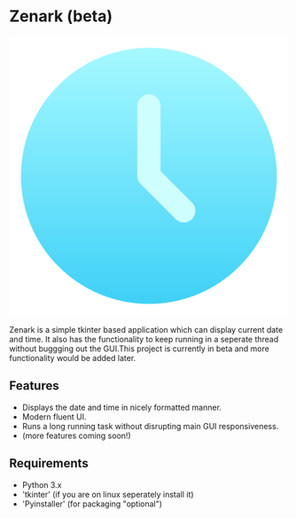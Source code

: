 # Zenark (beta)
![clock icon](/resourses/zenark_readme_icon.png)

Zenark is a simple tkinter based application which can display current date and time. It also has the functionality to keep running in a seperate thread without buggging out the GUI.This project is currently in beta and more functionality would be added later.

 ## Features

 - Displays the date and time in nicely formatted manner.
 - Modern fluent UI.
 - Runs a long running task without disrupting main GUI responsiveness.
 - (more features coming soon!)


 ## Requirements
 - Python 3.x
 - 'tkinter' (if you are on linux seperately install it)
 - 'Pyinstaller' (for packaging "optional")
